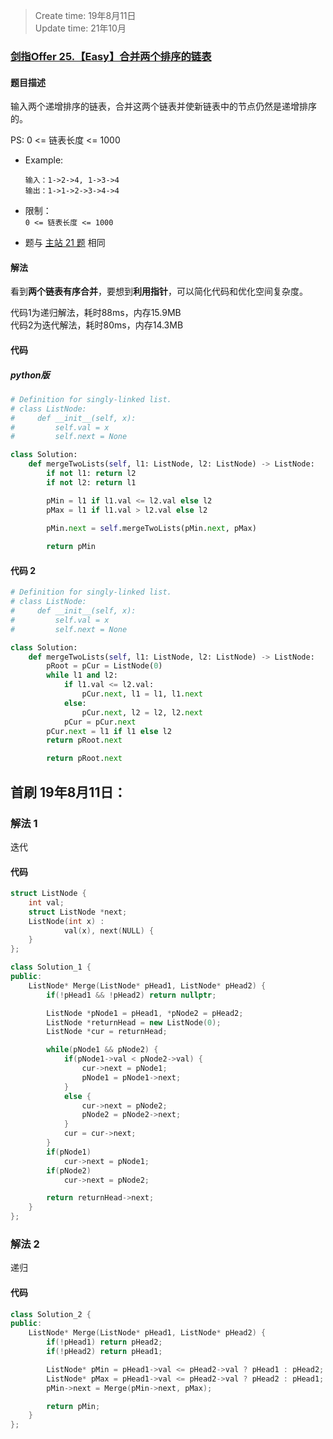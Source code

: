 > Create time: 19年8月11日  
> Update time: 21年10月

### [剑指Offer 25.【Easy】合并两个排序的链表](https://leetcode-cn.com/problems/he-bing-liang-ge-pai-xu-de-lian-biao-lcof/)
#### 题目描述
输入两个递增排序的链表，合并这两个链表并使新链表中的节点仍然是递增排序的。  

PS: 0 <= 链表长度 <= 1000
- Example:
    ```
    输入：1->2->4, 1->3->4
    输出：1->1->2->3->4->4
    ```  
- 限制：  
    `0 <= 链表长度 <= 1000`

- 题与 [主站 21 题](https://leetcode-cn.com/problems/merge-two-sorted-lists/) 相同

#### 解法
看到**两个链表有序合并**，要想到**利用指针**，可以简化代码和优化空间复杂度。  

代码1为递归解法，耗时88ms，内存15.9MB  
代码2为迭代解法，耗时80ms，内存14.3MB


#### 代码
##### python版
```python
# Definition for singly-linked list.
# class ListNode:
#     def __init__(self, x):
#         self.val = x
#         self.next = None

class Solution:
    def mergeTwoLists(self, l1: ListNode, l2: ListNode) -> ListNode:
        if not l1: return l2
        if not l2: return l1

        pMin = l1 if l1.val <= l2.val else l2
        pMax = l1 if l1.val > l2.val else l2
        
        pMin.next = self.mergeTwoLists(pMin.next, pMax)

        return pMin
```

#### 代码 2
```python
# Definition for singly-linked list.
# class ListNode:
#     def __init__(self, x):
#         self.val = x
#         self.next = None

class Solution:
    def mergeTwoLists(self, l1: ListNode, l2: ListNode) -> ListNode:
        pRoot = pCur = ListNode(0)
        while l1 and l2:
            if l1.val <= l2.val:
                pCur.next, l1 = l1, l1.next
            else:
                pCur.next, l2 = l2, l2.next
            pCur = pCur.next
        pCur.next = l1 if l1 else l2
        return pRoot.next

        return pRoot.next
```
## 首刷 19年8月11日：
### 解法 1
迭代
#### 代码
```cpp
struct ListNode {
	int val;
	struct ListNode *next;
	ListNode(int x) :
			val(x), next(NULL) {
	}
};

class Solution_1 {
public:
    ListNode* Merge(ListNode* pHead1, ListNode* pHead2) {
        if(!pHead1 && !pHead2) return nullptr;

        ListNode *pNode1 = pHead1, *pNode2 = pHead2;
        ListNode *returnHead = new ListNode(0);
        ListNode *cur = returnHead;

        while(pNode1 && pNode2) {
            if(pNode1->val < pNode2->val) {
                cur->next = pNode1;
                pNode1 = pNode1->next;
            }
            else {
                cur->next = pNode2;
                pNode2 = pNode2->next;
            }
            cur = cur->next;
        }
        if(pNode1)
            cur->next = pNode1;
        if(pNode2)
            cur->next = pNode2;

        return returnHead->next;
    }
};
```

### 解法 2
递归
#### 代码
```cpp
class Solution_2 {
public:
    ListNode* Merge(ListNode* pHead1, ListNode* pHead2) {
        if(!pHead1) return pHead2;
        if(!pHead2) return pHead1;

        ListNode* pMin = pHead1->val <= pHead2->val ? pHead1 : pHead2;
        ListNode* pMax = pHead1->val <= pHead2->val ? pHead2 : pHead1;
        pMin->next = Merge(pMin->next, pMax);

        return pMin;
    }
};
```

